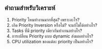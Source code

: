 ## คำถามสำหรับวิเคราะห์

1. Priority ไหนทำงานมากที่สุด? เพราะอะไร?
2. เกิด Priority Inversion หรือไม่? จะแก้ไขได้อย่างไร?
3. Tasks ที่มี priority เดียวกันทำงานอย่างไร?
4. การเปลี่ยน Priority แบบ dynamic ส่งผลอย่างไร?
5. CPU utilization ของแต่ละ priority เป็นอย่างไร?